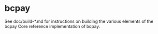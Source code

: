 bcpay
================

See doc/build-*.md for instructions on building the various
elements of the bcpay Core reference implementation of bcpay.
